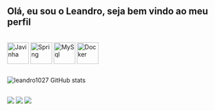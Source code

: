 ## Olá, eu sou o Leandro, seja bem vindo ao meu perfil



<div style="display: inline_block"><br>
  <img align="center" alt="Javinha" height="50" width="50" src="https://cdn.jsdelivr.net/npm/simple-icons@3.13.0/icons/java.svg">
  <img align="center" alt="Spring" height="50" width="50" src="https://cdn.jsdelivr.net/npm/simple-icons@3.13.0/icons/spring.svg">
  <img align="center" alt="MySql" height="50" width="50" src="https://cdn.jsdelivr.net/npm/simple-icons@3.13.0/icons/mysql.svg">
  <img align="center" alt="Docker" height="50" width="50" src="https://cdn.jsdelivr.net/npm/simple-icons@3.13.0/icons/docker.svg">
</div>
  
  ##
 
<div> 
 
  

  ![leandro1027 GitHub stats](https://github-readme-stats.vercel.app/api?username=leandro1027&theme=dark&show_icons=true?v=1)

  
  
           
  
           
          
</div>
  
  ##
 
<div> 
 
  <a href="https://www.instagram.com/leandroo.o7/?next=%2F" target="_blank"><img src="https://img.shields.io/badge/-Instagram-%23E4405F?style=for-the-badge&logo=instagram&logoColor=white" target="_blank"></a>
  <a href = "mailto:leandrobalaban78@gmail.com"><img src="https://img.shields.io/badge/-Gmail-%23333?style=for-the-badge&logo=gmail&logoColor=white" target="_blank"></a>
  <a href="https://www.linkedin.com/in/leandro-balaban-822958283/" target="_blank"><img src="https://img.shields.io/badge/-LinkedIn-%230077B5?style=for-the-badge&logo=linkedin&logoColor=white" target="_blank"></a> 
  
</div>
